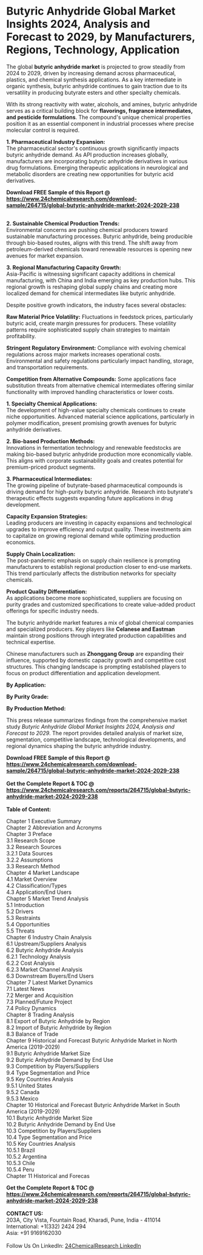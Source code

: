 <h1>Butyric Anhydride Global Market Insights 2024, Analysis and Forecast to 2029, by Manufacturers, Regions, Technology, Application</h1><p>The global <strong>butyric anhydride market</strong> is projected to grow steadily from 2024 to 2029, driven by increasing demand across pharmaceutical, plastics, and chemical synthesis applications. As a key intermediate in organic synthesis, butyric anhydride continues to gain traction due to its versatility in producing butyrate esters and other specialty chemicals.</p><p>With its strong reactivity with water, alcohols, and amines, butyric anhydride serves as a critical building block for <strong>flavorings, fragrance intermediates, and pesticide formulations</strong>. The compound's unique chemical properties position it as an essential component in industrial processes where precise molecular control is required.</p><p><strong>1. Pharmaceutical Industry Expansion:</strong><br>
The pharmaceutical sector's continuous growth significantly impacts butyric anhydride demand. As API production increases globally, manufacturers are incorporating butyric anhydride derivatives in various drug formulations. Emerging therapeutic applications in neurological and metabolic disorders are creating new opportunities for butyric acid derivatives.</p><div><b>Download FREE Sample of this Report @ 
            <a href="https://www.24chemicalresearch.com/download-sample/264715/global-butyric-anhydride-market-2024-2029-238">
            https://www.24chemicalresearch.com/download-sample/264715/global-butyric-anhydride-market-2024-2029-238</a></b></div><br><p><strong>2. Sustainable Chemical Production Trends:</strong><br>
Environmental concerns are pushing chemical producers toward sustainable manufacturing processes. Butyric anhydride, being producible through bio-based routes, aligns with this trend. The shift away from petroleum-derived chemicals toward renewable resources is opening new avenues for market expansion.</p><p><strong>3. Regional Manufacturing Capacity Growth:</strong><br>
Asia-Pacific is witnessing significant capacity additions in chemical manufacturing, with China and India emerging as key production hubs. This regional growth is reshaping global supply chains and creating more localized demand for chemical intermediates like butyric anhydride.</p><p>Despite positive growth indicators, the industry faces several obstacles:</p><p><strong>Raw Material Price Volatility:</strong> Fluctuations in feedstock prices, particularly butyric acid, create margin pressures for producers. These volatility patterns require sophisticated supply chain strategies to maintain profitability.</p><p><strong>Stringent Regulatory Environment:</strong> Compliance with evolving chemical regulations across major markets increases operational costs. Environmental and safety regulations particularly impact handling, storage, and transportation requirements.</p><p><strong>Competition from Alternative Compounds:</strong> Some applications face substitution threats from alternative chemical intermediates offering similar functionality with improved handling characteristics or lower costs.</p><p><strong>1. Specialty Chemical Applications:</strong><br>
The development of high-value specialty chemicals continues to create niche opportunities. Advanced material science applications, particularly in polymer modification, present promising growth avenues for butyric anhydride derivatives.</p><p><strong>2. Bio-based Production Methods:</strong><br>
Innovations in fermentation technology and renewable feedstocks are making bio-based butyric anhydride production more economically viable. This aligns with corporate sustainability goals and creates potential for premium-priced product segments.</p><p><strong>3. Pharmaceutical Intermediates:</strong><br>
The growing pipeline of butyrate-based pharmaceutical compounds is driving demand for high-purity butyric anhydride. Research into butyrate's therapeutic effects suggests expanding future applications in drug development.</p><p><strong>Capacity Expansion Strategies:</strong><br>
    Leading producers are investing in capacity expansions and technological upgrades to improve efficiency and output quality. These investments aim to capitalize on growing regional demand while optimizing production economics.</p><p><strong>Supply Chain Localization:</strong><br>
    The post-pandemic emphasis on supply chain resilience is prompting manufacturers to establish regional production closer to end-use markets. This trend particularly affects the distribution networks for specialty chemicals.</p><p><strong>Product Quality Differentiation:</strong><br>
    As applications become more sophisticated, suppliers are focusing on purity grades and customized specifications to create value-added product offerings for specific industry needs.</p><p>The butyric anhydride market features a mix of global chemical companies and specialized producers. Key players like <strong>Celanese and Eastman</strong> maintain strong positions through integrated production capabilities and technical expertise.</p><p>Chinese manufacturers such as <strong>Zhonggang Group</strong> are expanding their influence, supported by domestic capacity growth and competitive cost structures. This changing landscape is prompting established players to focus on product differentiation and application development.</p><p><strong>By Application:</strong></p><p><strong>By Purity Grade:</strong></p><p><strong>By Production Method:</strong></p><p>This press release summarizes findings from the comprehensive market study <em>Butyric Anhydride Global Market Insights 2024, Analysis and Forecast to 2029</em>. The report provides detailed analysis of market size, segmentation, competitive landscape, technological developments, and regional dynamics shaping the butyric anhydride industry.</p><div><b>Download FREE Sample of this Report @ 
            <a href="https://www.24chemicalresearch.com/download-sample/264715/global-butyric-anhydride-market-2024-2029-238">
            https://www.24chemicalresearch.com/download-sample/264715/global-butyric-anhydride-market-2024-2029-238</a></b></div><br><div><b>Get the Complete Report & TOC @ 
            <a href="https://www.24chemicalresearch.com/reports/264715/global-butyric-anhydride-market-2024-2029-238">
            https://www.24chemicalresearch.com/reports/264715/global-butyric-anhydride-market-2024-2029-238</a></b></div><br>
            <b>Table of Content:</b><p>Chapter 1 Executive Summary<br />
Chapter 2 Abbreviation and Acronyms<br />
Chapter 3 Preface<br />
3.1 Research Scope<br />
3.2 Research Sources<br />
3.2.1 Data Sources<br />
3.2.2 Assumptions<br />
3.3 Research Method<br />
Chapter 4 Market Landscape<br />
4.1 Market Overview<br />
4.2 Classification/Types<br />
4.3 Application/End Users<br />
Chapter 5 Market Trend Analysis<br />
5.1 Introduction<br />
5.2 Drivers<br />
5.3 Restraints<br />
5.4 Opportunities<br />
5.5 Threats<br />
Chapter 6 Industry Chain Analysis<br />
6.1 Upstream/Suppliers Analysis<br />
6.2 Butyric Anhydride Analysis<br />
6.2.1 Technology Analysis<br />
6.2.2 Cost Analysis<br />
6.2.3 Market Channel Analysis<br />
6.3 Downstream Buyers/End Users<br />
Chapter 7 Latest Market Dynamics<br />
7.1 Latest News<br />
7.2 Merger and Acquisition<br />
7.3 Planned/Future Project<br />
7.4 Policy Dynamics<br />
Chapter 8 Trading Analysis<br />
8.1 Export of Butyric Anhydride by Region<br />
8.2 Import of Butyric Anhydride by Region<br />
8.3 Balance of Trade<br />
Chapter 9 Historical and Forecast Butyric Anhydride Market in North America (2019-2029)<br />
9.1 Butyric Anhydride Market Size<br />
9.2 Butyric Anhydride Demand by End Use<br />
9.3 Competition by Players/Suppliers<br />
9.4 Type Segmentation and Price<br />
9.5 Key Countries Analysis<br />
9.5.1 United States<br />
9.5.2 Canada<br />
9.5.3 Mexico<br />
Chapter 10 Historical and Forecast Butyric Anhydride Market in South America (2019-2029)<br />
10.1 Butyric Anhydride Market Size<br />
10.2 Butyric Anhydride Demand by End Use<br />
10.3 Competition by Players/Suppliers<br />
10.4 Type Segmentation and Price<br />
10.5 Key Countries Analysis<br />
10.5.1 Brazil<br />
10.5.2 Argentina<br />
10.5.3 Chile<br />
10.5.4 Peru<br />
Chapter 11 Historical and Forecas</p><div><b>Get the Complete Report & TOC @ 
            <a href="https://www.24chemicalresearch.com/reports/264715/global-butyric-anhydride-market-2024-2029-238">
            https://www.24chemicalresearch.com/reports/264715/global-butyric-anhydride-market-2024-2029-238</a></b></div><br><b>CONTACT US:</b><br>
            203A, City Vista, Fountain Road, Kharadi, Pune, India - 411014<br>
            International: +1(332) 2424 294<br>
            Asia: +91 9169162030 <br><br>
            Follow Us On LinkedIn: <a href="https://www.linkedin.com/company/24chemicalresearch/">24ChemicalResearch LinkedIn</a>